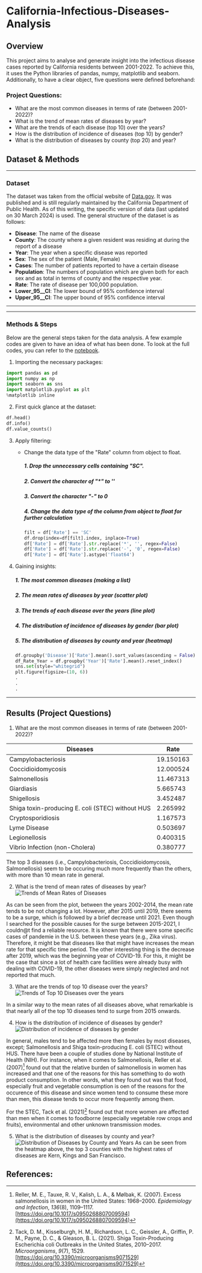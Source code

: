 # California-Infectious-Diseases-Analysis
## Overview
This project aims to analyse and generate insight into the infectious disease cases reported by California residents between 2001-2022. To achieve this, it uses the Python libraries of pandas, numpy, matplotlib and seaborn. Additionally, to have a clear object, five questions were defined beforehand:

### Project Questions:
* What are the most common diseases in terms of rate (between 2001-2022)?
* What is the trend of mean rates of diseases by year?
* What are the trends of each disease (top 10) over the years?
* How is the distribution of incidence of diseases (top 10) by gender?
* What is the distribution of diseases by county (top 20) and year?

## Dataset & Methods

---
### Dataset
The dataset was taken from the official website of [Data.gov](https://catalog.data.gov/dataset/infectious-diseases-by-disease-county-year-and-sex-6e856). It was published and is still regularly maintained by the California Department of Public Health. As of this writing, the specific version of data (last updated on 30 March 2024) is used. The general structure of the dataset is as follows:
* **Disease**: The name of the disease
* **County**: The county where a given resident was residing at during the report of a disease
* **Year**: The year when a specific disease was reported
* **Sex**: The sex of the patient (Male, Female)
* **Cases**: The number of patients reported to have a certain disease
* **Population**: The numbers of population which are given both for each sex and as total in terms of county and the respective year.
* **Rate**: The rate of disease per 100,000 population.
* **Lower_95__CI**: The lower bound of 95% confidence interval
* **Upper_95__CI**: The upper bound of 95% confidence interval
---
---
### Methods & Steps
Below are the general steps taken for the data analysis. A few example codes are given to have an idea of what has been done. To look at the full codes, you can refer to the [notebook](https://github.com/azizbarank/California-Infectious-Diseases-Analysis/blob/main/california_disease_analysis.ipynb).
1. Importing the necessary packages:

```python
import pandas as pd
import numpy as np
import seaborn as sns
import matplotlib.pyplot as plt
%matplotlib inline
```

2. First quick glance at the dataset:
```python
df.head()
df.info()
df.value_counts()
```

3. Apply filtering:
   * Change the data type of the "Rate" column from object to float.
     ##### 1. Drop the unnecessary cells containing "SC".
     ##### 2. Convert the character of "*" to ''
     ##### 3. Convert the character "-" to 0
     ##### 4. Change the data type of the column from object to float for further calculation

      ```python
      filt = df['Rate'] == 'SC'
      df.drop(index=df[filt].index, inplace=True)
      df['Rate'] = df['Rate'].str.replace('*', '', regex=False)
      df['Rate'] = df['Rate'].str.replace('-', '0', regex=False)
      df['Rate'] = df['Rate'].astype('float64')
      ```
 4. Gaining insights:
    ##### 1. The most common diseases (*making a list*)
    ##### 2. The mean rates of diseases by year (*scatter plot*)
    ##### 3. The trends of each disease over the years (*line plot*)
    ##### 4. The distribution of incidence of diseases by gender (*bar plot*)
    ##### 5. The distribution of diseases by county and year (*heatmap*)
      ```python
      df.groupby('Disease')['Rate'].mean().sort_values(ascending = False)
      df_Rate_Year = df.groupby('Year')['Rate'].mean().reset_index()
      sns.set(style="whitegrid")
      plt.figure(figsize=(10, 6))
      .
      .
      .
      ```
---
## Results (Project Questions)
1. What are the most common diseases in terms of rate (between 2001-2022)?

|       Diseases     | Rate |
| -----------------  | -------- |
|Campylobacteriosis  |19.150163|
|Coccidioidomycosis  |12.000524|
|Salmonellosis	     |11.467313|
|Giardiasis	         |5.665743|
|Shigellosis	       |3.452487|
|Shiga toxin-producing E. coli (STEC) without HUS	|2.265992|
|Cryptosporidiosis	 |1.167573|
|Lyme Disease	|0.503697|
|Legionellosis	|0.400315|
|Vibrio Infection (non-Cholera)	|0.380777|

The top 3 diseases (i.e., Campylobacteriosis, Coccidioidomycosis, Salmonellosis) seem to be occuring much more frequently than the others, with more than 10 mean rate in general.

2. What is the trend of mean rates of diseases by year?
![Trends of Mean Rates of Diseases](https://github.com/azizbarank/California-Infectious-Diseases-Analysis/blob/main/images/mean_rates_year.png)

As can be seen from the plot, between the years 2002-2014, the mean rate tends to be not changing a lot. However, after 2015 until 2019, there seems to be a surge, which is followed by a brief decrease until 2021. Even though I searched for the possible causes for the surge between 2015-2021, I couldn@t find a reliable resource. It is known that there were some specific cases of pandemie in the U.S. between these years (e.g., Zika virus). Therefore, it might be that diseases like that might have increases the mean rate for that specific time period. The other interesting thing is the decrease after 2019, which was the beginning year of COVID-19. For this, it might be the case that since a lot of health care facilities were already busy with dealing with COVID-19, the other diseases were simply neglected and not reported that much.

3. What are the trends of top 10 disease over the years?
![Trends of Top 10 Diseases over the years](https://github.com/azizbarank/California-Infectious-Diseases-Analysis/blob/main/images/disease_trend.png)

In a similar way to the mean rates of all diseases above, what remarkable is that nearly all of the top 10 diseases tend to surge from 2015 onwards.

4. How is the distribution of incidence of diseases by gender?
![Distribution of incidence of diseases by gender](https://github.com/azizbarank/California-Infectious-Diseases-Analysis/blob/main/images/disease_gender.png)

In general, males tend to be affected more then females by most diseases, except; Salmonellosis and Shiga toxin-producing E. coli (STEC) without HUS. There have been a couple of studies done by National Institute of Health (NIH). For instance, when it comes to Salmonellosis, Reller et al. (2007)[^1] found out that the relative burden of salmonellosis in women has increased and that one of the reasons for this has something to do woth product consumption. In other words, what they found out was that food, especially fruit and vegetable consumption is oen of the reasons for the occurence of this disease and since women tend to consume these more than men, this disease tends to occur more frequently among them.

For the STEC, Tack et al. (2021)[^2] found out that more women are affected than men when it comes to foodborne (especially vegetable row crops and fruits), environmental and other unknown transmission modes.

5. What is the distribution of diseases by county and year?
![Distribution of Diseases by County and Years](https://github.com/azizbarank/California-Infectious-Diseases-Analysis/blob/main/images/disease_county.png)
As can be seen from the heatmap above, the top 3 counties with the highest rates of diseases are Kern, Kings and San Francisco.


## References:
[^1]: Reller, M. E., Tauxe, R. V., Kalish, L. A., & Mølbak, K. (2007). Excess salmonellosis in women in the United States: 1968–2000. *Epidemiology and Infection*, *136*(8), 1109–1117. [https://doi.org/10.1017/s0950268807009594](https://doi.org/10.1017/s0950268807009594)
[^2]: Tack, D. M., Kisselburgh, H. M., Richardson, L. C., Geissler, A., Griffin, P. M., Payne, D. C., & Gleason, B. L. (2021). Shiga Toxin-Producing Escherichia coli Outbreaks in the United States, 2010–2017. *Microorganisms*, *9*(7), 1529. [https://doi.org/10.3390/microorganisms9071529](https://doi.org/10.3390/microorganisms9071529)
